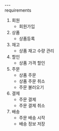 ---\
requirements


1. 회원
    - 회원가입
2. 상품
    - 상품등록
3. 재고
    - 상품 재고 수량 관리
4. 할인
    - 상품 가격 할인
5. 주문
    - 상품 주문
    - 상품 주문 취소
    - 주문 불러오기
6. 결제
    - 주문 결제 
    - 주문 결제 취소
7. 배송
    - 주문 배송 시작
    - 배송 정보 저장 
